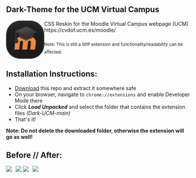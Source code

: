 ## Dark-Theme for the UCM Virtual Campus

<img src="icon.png" align="left" width="104"/>
CSS Reskin for the Moodle Virtual Campus webpage (UCM) <br/>https://cvdof.ucm.es/moodle/<br/><br/>
<sub>Note: This is still a WIP extension and functionality/readability can be affected.</sub>

<br clear="left"/>

## Installation Instructions:
- [Download](https://codeload.github.com/car-dochao/Dark-UCM/zip/refs/heads/main) this repo and extract it somewhere safe
- On your browser, navigate to ```chrome://extensions``` and enable Developer Mode there
- Click ***Load Unpacked*** and select the folder that contains the extension files *(Dark-UCM-main)*
- That's it!

**Note: Do not delete the downloaded folder, otherwise the extension will go as well!**

## Before // After:
<img src="https://i.imgur.com/1NyRGlf.png" width="400">⠀<img src="https://i.imgur.com/ueS7uoF.png" width="400">
<img src="https://i.imgur.com/mP9hTg2.png" width="400">⠀<img src="https://i.imgur.com/boYojtK.png" width="400">

